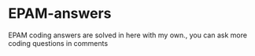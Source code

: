 # EPAM-answers
EPAM coding answers are solved in here with my own., you can ask more coding questions in comments
